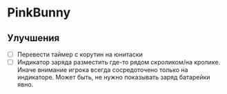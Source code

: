 # PinkBunny
## Улучшения
- [ ] Перевести таймер с корутин на юнитаски
- [ ] Индикатор заряда разместить где-то рядом скроликом/на кролике. Иначе внимание игрока всегда сосредоточено только на индикаторе. Может быть, не нужно показывать заряд батарейки явно.
